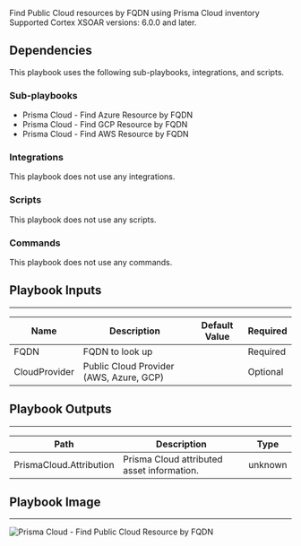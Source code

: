 Find Public Cloud resources by FQDN using Prisma Cloud inventory
Supported Cortex XSOAR versions: 6.0.0 and later.


## Dependencies
This playbook uses the following sub-playbooks, integrations, and scripts.

### Sub-playbooks
* Prisma Cloud - Find Azure Resource by FQDN
* Prisma Cloud - Find GCP Resource by FQDN
* Prisma Cloud - Find AWS Resource by FQDN

### Integrations
This playbook does not use any integrations.

### Scripts
This playbook does not use any scripts.

### Commands
This playbook does not use any commands.

## Playbook Inputs
---

| **Name** | **Description** | **Default Value** | **Required** |
| --- | --- | --- | --- |
| FQDN | FQDN to look up |  | Required |
| CloudProvider | Public Cloud Provider \(AWS, Azure, GCP\) |  | Optional |

## Playbook Outputs
---

| **Path** | **Description** | **Type** |
| --- | --- | --- |
| PrismaCloud.Attribution | Prisma Cloud attributed asset information. | unknown |

## Playbook Image
---
![Prisma Cloud - Find Public Cloud Resource by FQDN](https://raw.githubusercontent.com/cvescan/cvescan/852016ad0103ba42e8b5c8f596246fd14a4e7a90/Packs/PrismaCloud/doc_files/Prisma_Cloud_-_Find_Public_Cloud_Resource_by_FQDN.png)